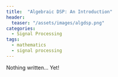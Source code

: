 ```yaml
---
title:  "Algebraic DSP: An Introduction"
header:
  teaser: "/assets/images/algdsp.png"
categories: 
  - Signal Processing
tags:
  - mathematics
  - signal processing
---
```

Nothing written... Yet!